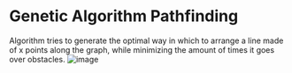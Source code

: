 # Genetic Algorithm Pathfinding

Algorithm tries to generate the optimal way in which to arrange a line made of x points along the graph, while minimizing the amount of times it goes over obstacles.
![image](https://github.com/user-attachments/assets/7796a41a-ee10-43d5-8ab6-3cbab314b992)
